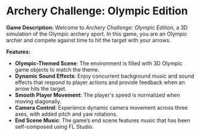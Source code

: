 # Archery Challenge: Olympic Edition

**Game Description:**
Welcome to *Archery Challenge: Olympic Edition*, a 3D simulation of the Olympic archery sport. In this game, you are an Olympic archer and compete against time to hit the target with your arrows.

**Features:**
- **Olympic-Themed Scene**: The environment is filled with 3D Olympic game objects to match the theme.
- **Dynamic Sound Effects**: Enjoy concurrent background music and sound effects that respond to player actions and provide feedback when an arrow hits the target.
- **Smooth Player Movement**: The player's speed is normalized when moving diagonally.
- **Camera Control**: Experience dynamic camera movement across three axes, with added pitch and yaw rotations.
- **End Scene Music**: The game’s end scene features music that has been self-composed using FL Studio.
